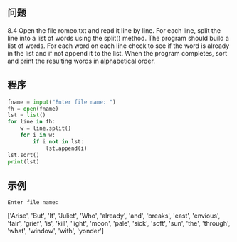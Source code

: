 ## 问题
8.4 Open the file romeo.txt and read it line by line. For each line, split the line into a list of words using the split() method. The program should build a list of words. For each word on each line check to see if the word is already in the list and if not append it to the list. When the program completes, sort and print the resulting words in alphabetical order.

## 程序
```python
fname = input("Enter file name: ")
fh = open(fname)
lst = list()
for line in fh:
    w = line.split()
    for i in w:
        if i not in lst:
            lst.append(i)
lst.sort()
print(lst)
```

## 示例
```
Enter file name:
```

['Arise', 'But', 'It', 'Juliet', 'Who', 'already', 'and', 'breaks', 'east', 'envious', 'fair', 'grief', 'is', 'kill', 'light', 'moon', 'pale', 'sick', 'soft', 'sun', 'the', 'through', 'what', 'window', 'with', 'yonder']

